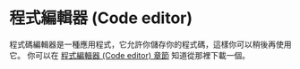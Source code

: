# 程式編輯器 (Code editor)

程式碼編輯器是一種應用程式，它允許你儲存你的程式碼，這樣你可以稍後再使用它。 你可以在 [程式編輯器 (Code editor) 章節](./code_editor/README.md) 知道從那裡下載一個。